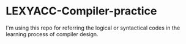 # LEXYACC-Compiler-practice
I'm using this repo for referring the logical or syntactical codes in the learning process of compiler design.
